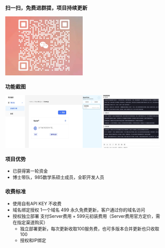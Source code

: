 ### 扫一扫，免费进群提，项目持续更新

<div style="display: flex;flex-direction: row">
    <img src="./wx.jpg" width="49%">
</div>

### 功能截图
<div style="display: flex;flex-direction: row">
    <img src="./1713170533555.jpg" width="49%">
    <img src="./1713170761198.jpg" width="49%">
</div>

### 项目优势
- 已获得第一轮资金
- 博士带队，985数学系硕士成员，全职开发人员

### 收费标准
- 使用自有API KEY 不收费
- 域名绑定授权 1一个域名 499 永久免费更新，客户通过你的域名访问
- 授权独立部署 支付Server费用 + 599元初装费用（Server费用官方定价，需在指定渠道购买）
    - 独立部署更新，每次更新收取100服务费，也可多版本合并更新也只收取100
    - 授权和IP绑定
